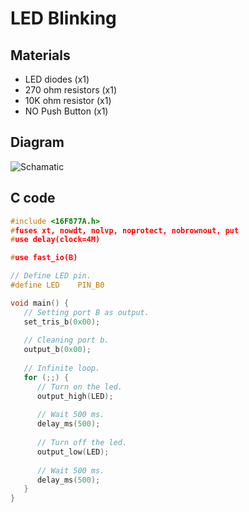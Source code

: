 # LED Blinking

## Materials
- LED diodes (x1)
- 270 ohm resistors (x1)
- 10K ohm resistor (x1)
- NO Push Button (x1)

## Diagram
![Schamatic](/assets/led_blink_schematic.png)

## C code
```c
#include <16F877A.h>
#fuses xt, nowdt, nolvp, noprotect, nobrownout, put
#use delay(clock=4M)

#use fast_io(B)

// Define LED pin.
#define LED    PIN_B0

void main() {
   // Setting port B as output.
   set_tris_b(0x00);
   
   // Cleaning port b.
   output_b(0x00);
   
   // Infinite loop.
   for (;;) {
      // Turn on the led.
      output_high(LED);
      
      // Wait 500 ms.
      delay_ms(500);
      
      // Turn off the led.
      output_low(LED);
      
      // Wait 500 ms.
      delay_ms(500);
   }
}
```